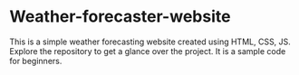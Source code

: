 # Weather-forecaster-website
This is a simple weather forecasting website created using HTML, CSS, JS. Explore the repository to get a glance over the project. It is a sample code for beginners.
